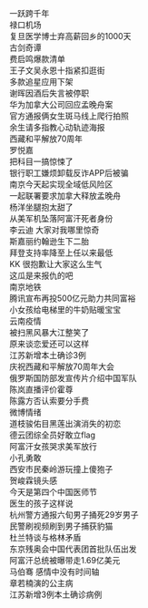 一跃跨千年  
禄口机场  
复旦医学博士弃高薪回乡的1000天  
古剑奇谭  
费启鸣爆款清单  
王子文吴永恩十指紧扣逛街  
多款追星应用下架  
谢晖因酒后失言被停职  
华为加拿大公司回应孟晚舟案  
官方通报俩女生斑马线上爬行拍照  
余生请多指教心动轨迹海报  
西藏和平解放70周年  
罗悦嘉  
把科目一搞惊悚了  
银行职工嫌烦卸载反诈APP后被骗  
南京今天起实现全域低风险区  
一起联署要求加拿大释放孟晚舟  
杨洋坐腿抱太甜了  
从美军机坠落阿富汗死者身份  
李云迪 大家对我哪里惊奇  
斯嘉丽约翰逊生下二胎  
拜登支持率降至上任以来最低  
KK 很抱歉让大家这么生气  
这瓜是来报仇的吧  
南京地铁  
腾讯宣布再投500亿元助力共同富裕  
小女孩给电梯里的牛奶贴暖宝宝  
云南疫情  
被扫黑风暴大江整笑了  
原来谈恋爱还可以这样  
江苏新增本土确诊3例  
庆祝西藏和平解放70周年大会  
俄罗斯国防部发宣传片介绍中国军队  
陈岚直播评价霍尊  
陈露方否认索要分手费  
微博情绪  
道枝骏佑目黑莲出演消失的初恋  
德云团综全员好敢立flag  
阿富汗女孩哭求美军放行  
小孔勇敢  
西安市民秦岭游玩撞上傻狍子  
贺峻霖镜头感  
今天是第四个中国医师节  
医生的孩子这样说  
杭州警方通报六旬男子捅死29岁男子  
民警刷视频刷到男子捕获豹猫  
杜兰特谈与格林矛盾  
东京残奥会中国代表团首批队伍出发  
阿富汗总统被曝带走1.69亿美元  
马伯骞 感情中没有时间轴  
章若楠演的公主病  
江苏新增3例本土确诊病例  
